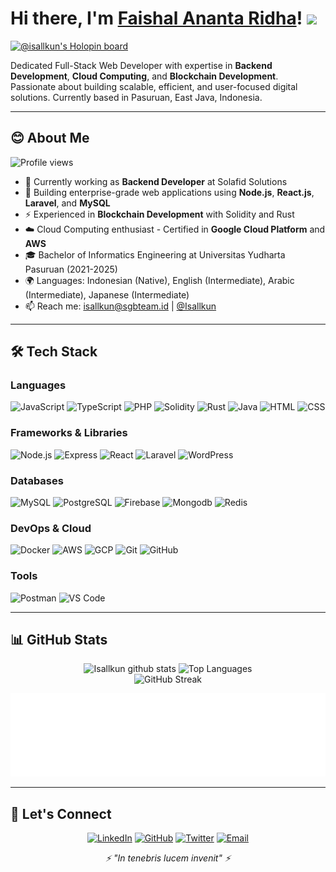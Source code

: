 <!-- markdownlint-disable MD033 MD042-->
# Hi there, I'm **[Faishal Ananta Ridha](https://isallkun.my.id)**! <img width="45" src="https://blog.joypixels.com/content/images/2019/06/waving_hand_sign_1024.gif"> 

[![@isallkun's Holopin board](https://holopin.me/isallkun)](https://holopin.io/@isallkun)

Dedicated Full-Stack Web Developer with expertise in **Backend Development**, **Cloud Computing**, and **Blockchain Development**. Passionate about building scalable, efficient, and user-focused digital solutions. Currently based in Pasuruan, East Java, Indonesia.

---

## **😊 About Me**

![Profile views](https://komarev.com/ghpvc/?username=Isallkun&color=brightgreen)

- 🔭 Currently working as **Backend Developer** at Solafid Solutions
- 🌱 Building enterprise-grade web applications using **Node.js**, **React.js**, **Laravel**, and **MySQL**
- ⚡ Experienced in **Blockchain Development** with Solidity and Rust
- ☁️ Cloud Computing enthusiast - Certified in **Google Cloud Platform** and **AWS**
- 🎓 Bachelor of Informatics Engineering at Universitas Yudharta Pasuruan (2021-2025)
- 🌍 Languages: Indonesian (Native), English (Intermediate), Arabic (Intermediate), Japanese (Intermediate)
- 📫 Reach me: [isallkun@sgbteam.id](mailto:isallkun@sgbteam.id) | [@Isallkun](https://twitter.com/Isallkun)

---

## **🛠️ Tech Stack**

### Languages
![JavaScript](https://skillicons.dev/icons?i=js)
![TypeScript](https://skillicons.dev/icons?i=ts)
![PHP](https://skillicons.dev/icons?i=php)
![Solidity](https://skillicons.dev/icons?i=solidity)
![Rust](https://skillicons.dev/icons?i=rust)
![Java](https://skillicons.dev/icons?i=java)
![HTML](https://skillicons.dev/icons?i=html)
![CSS](https://skillicons.dev/icons?i=css)

### Frameworks & Libraries
![Node.js](https://skillicons.dev/icons?i=nodejs)
![Express](https://skillicons.dev/icons?i=express)
![React](https://skillicons.dev/icons?i=react)
![Laravel](https://skillicons.dev/icons?i=laravel)
![WordPress](https://skillicons.dev/icons?i=wordpress)

### Databases
![MySQL](https://skillicons.dev/icons?i=mysql)
![PostgreSQL](https://skillicons.dev/icons?i=postgres)
![Firebase](https://skillicons.dev/icons?i=firebase)
![Mongodb](https://skillicons.dev/icons?i=mongodb)
![Redis](https://skillicons.dev/icons?i=redis)

### DevOps & Cloud
![Docker](https://skillicons.dev/icons?i=docker)
![AWS](https://skillicons.dev/icons?i=aws)
![GCP](https://skillicons.dev/icons?i=gcp)
![Git](https://skillicons.dev/icons?i=git)
![GitHub](https://skillicons.dev/icons?i=github)

### Tools
![Postman](https://skillicons.dev/icons?i=postman)
![VS Code](https://skillicons.dev/icons?i=vscode)

---

## **📊 GitHub Stats**

<div align="center">
  <img src="https://github-readme-stats.vercel.app/api?username=Isallkun&show_icons=true&include_all_commits=true&theme=radical&hide_border=true" alt="Isallkun github stats" />
  <img src="https://github-readme-stats.vercel.app/api/top-langs/?username=Isallkun&layout=compact&theme=radical&hide_border=true" alt="Top Languages" />
</div>

<div align="center">
  <img src="https://github-readme-streak-stats.herokuapp.com/?user=Isallkun&theme=radical&hide_border=true" alt="GitHub Streak" />
</div>

![readmebox animation](https://raw.githubusercontent.com/Isallkun/Isallkun/main/readmebox.svg)

---

## **🤝 Let's Connect**

<p align="center">
  <a href="https://linkedin.com/in/Isallkun"><img src="https://skillicons.dev/icons?i=linkedin" alt="LinkedIn"/></a>
  <a href="https://github.com/Isallkun"><img src="https://skillicons.dev/icons?i=github" alt="GitHub"/></a>
  <a href="https://twitter.com/Isallkun"><img src="https://skillicons.dev/icons?i=twitter" alt="Twitter"/></a>
  <a href="mailto:isallkun@sgbteam.id"><img src="https://skillicons.dev/icons?i=gmail" alt="Email"/></a>
</p>

<div align="center">
  <i>⚡ "In tenebris lucem invenit" ⚡</i>
</div>

